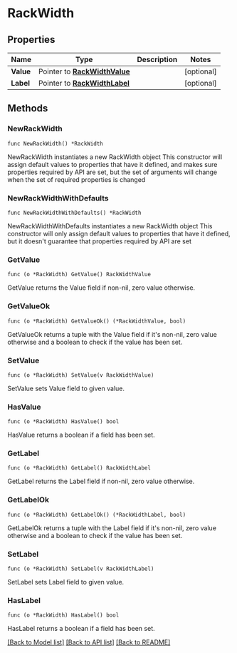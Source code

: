 # RackWidth

## Properties

Name | Type | Description | Notes
------------ | ------------- | ------------- | -------------
**Value** | Pointer to [**RackWidthValue**](RackWidthValue.md) |  | [optional] 
**Label** | Pointer to [**RackWidthLabel**](RackWidthLabel.md) |  | [optional] 

## Methods

### NewRackWidth

`func NewRackWidth() *RackWidth`

NewRackWidth instantiates a new RackWidth object
This constructor will assign default values to properties that have it defined,
and makes sure properties required by API are set, but the set of arguments
will change when the set of required properties is changed

### NewRackWidthWithDefaults

`func NewRackWidthWithDefaults() *RackWidth`

NewRackWidthWithDefaults instantiates a new RackWidth object
This constructor will only assign default values to properties that have it defined,
but it doesn't guarantee that properties required by API are set

### GetValue

`func (o *RackWidth) GetValue() RackWidthValue`

GetValue returns the Value field if non-nil, zero value otherwise.

### GetValueOk

`func (o *RackWidth) GetValueOk() (*RackWidthValue, bool)`

GetValueOk returns a tuple with the Value field if it's non-nil, zero value otherwise
and a boolean to check if the value has been set.

### SetValue

`func (o *RackWidth) SetValue(v RackWidthValue)`

SetValue sets Value field to given value.

### HasValue

`func (o *RackWidth) HasValue() bool`

HasValue returns a boolean if a field has been set.

### GetLabel

`func (o *RackWidth) GetLabel() RackWidthLabel`

GetLabel returns the Label field if non-nil, zero value otherwise.

### GetLabelOk

`func (o *RackWidth) GetLabelOk() (*RackWidthLabel, bool)`

GetLabelOk returns a tuple with the Label field if it's non-nil, zero value otherwise
and a boolean to check if the value has been set.

### SetLabel

`func (o *RackWidth) SetLabel(v RackWidthLabel)`

SetLabel sets Label field to given value.

### HasLabel

`func (o *RackWidth) HasLabel() bool`

HasLabel returns a boolean if a field has been set.


[[Back to Model list]](../README.md#documentation-for-models) [[Back to API list]](../README.md#documentation-for-api-endpoints) [[Back to README]](../README.md)


